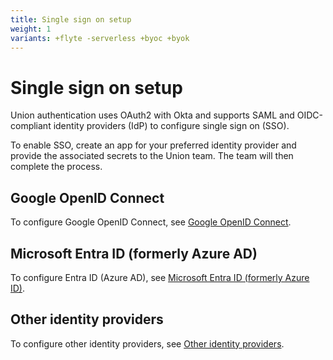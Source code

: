 ```yaml
---
title: Single sign on setup
weight: 1
variants: +flyte -serverless +byoc +byok
---
```


# Single sign on setup

Union authentication uses OAuth2 with Okta and supports SAML and OIDC-compliant identity providers (IdP) to configure single sign on (SSO).

To enable SSO, create an app for your preferred identity provider and provide the associated secrets to the Union team.
The team will then complete the process.

## Google OpenID Connect

To configure Google OpenID Connect, see [Google OpenID Connect](./google-oidc).

## Microsoft Entra ID (formerly Azure AD)

To configure Entra ID (Azure AD), see [Microsoft Entra ID (formerly Azure ID)](./microsoft-entra-id).

## Other identity providers

To configure other identity providers, see [Other identity providers](./other-identity-providers).
